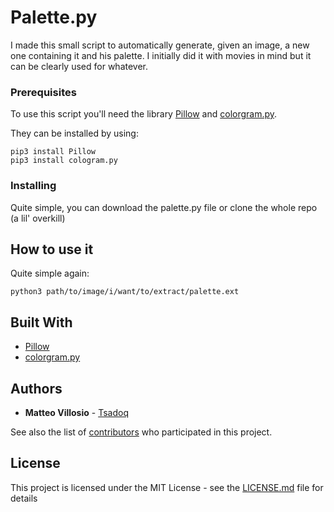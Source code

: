 # Palette.py

I made this small script to automatically generate, given an image, a new one containing it and his palette. I initially did it with movies in mind but it can be clearly used for whatever.

### Prerequisites

To use this script you'll need the library [Pillow](https://github.com/python-pillow/Pillow) and [colorgram.py](https://github.com/obskyr/colorgram.py).

They can be installed by using:

```
pip3 install Pillow
pip3 install cologram.py
```

### Installing

Quite simple, you can download the palette.py file or clone the whole repo (a lil' overkill)

## How to use it

Quite simple again:

```
python3 path/to/image/i/want/to/extract/palette.ext
```

## Built With

* [Pillow](https://github.com/python-pillow/Pillow)
* [colorgram.py](https://github.com/obskyr/colorgram.py)


## Authors

* **Matteo Villosio** - [Tsadoq](https://github.com/Tsadoq)

See also the list of [contributors](https://github.com/your/project/contributors) who participated in this project.

## License

This project is licensed under the MIT License - see the [LICENSE.md](LICENSE.md) file for details


